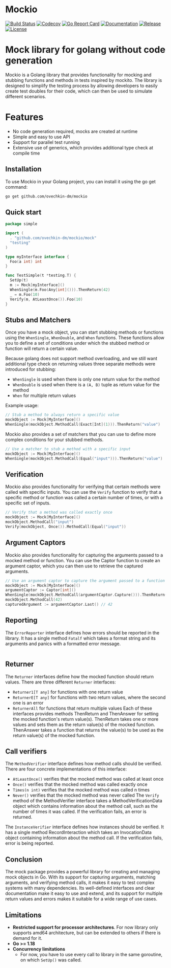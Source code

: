 # Mockio 

[![Build Status](https://github.com/ovechkin-dm/mockio/actions/workflows/build.yml/badge.svg)](https://github.com/ovechkin-dm/mockio/actions)
[![Codecov](https://codecov.io/gh/ovechkin-dm/mockio/branch/main/graph/badge.svg)](https://app.codecov.io/gh/ovechkin-dm/mockio)
[![Go Report Card](https://goreportcard.com/badge/github.com/ovechkin-dm/mockio)](https://goreportcard.com/report/github.com/ovechkin-dm/mockio)
[![Documentation](https://pkg.go.dev/badge/github.com/ovechkin-dm/mockio.svg)](https://pkg.go.dev/github.com/ovechkin-dm/mockio)
[![Release](https://img.shields.io/github/release/ovechkin-dm/mockio.svg)](https://github.com/ovechkin-dm/mockio/releases)
[![License](https://img.shields.io/github/license/ovechkin-dm/mockio.svg)](https://github.com/ovechkin-dm/mockio/blob/main/LICENSE)

# Mock library for golang without code generation
Mockio is a Golang library that provides functionality for mocking and stubbing functions and methods in tests inspired by mockito. The library is designed to simplify the testing process by allowing developers to easily create test doubles for their code, which can then be used to simulate different scenarios.

# Features
* No code generation required, mocks are created at runtime
* Simple and easy to use API
* Support for parallel test running
* Extensive use of generics, which provides additional type check at compile time

## Installation

To use Mockio in your Golang project, you can install it using the go get command:

```bash
go get github.com/ovechkin-dm/mockio
```

## Quick start
```go
package simple

import (
  . "github.com/ovechkin-dm/mockio/mock"
  "testing"
)

type myInterface interface {
  Foo(a int) int
}

func TestSimple(t *testing.T) {
  SetUp(t)
  m := Mock[myInterface]()
  WhenSingle(m.Foo(Any[int]())).ThenReturn(42)
  _ = m.Foo(10)
  Verify(m, AtLeastOnce()).Foo(10)
}


```

## Stubs and Matchers
Once you have a mock object, you can start stubbing methods or functions using the `WhenSingle`, `WhenDouble`, and `When` functions. These functions allow you to define a set of conditions under which the stubbed method or function will return a certain value.

Because golang does not support method overloading, and we still want additional type check on returning values three separate methods were introduced for stubbing:
* `WhenSingle` is used when there is only one return value for the method
* `WhenDouble` is used when there is a `(A, B)` tuple as return value for the method
* `When` for multiple return values

Example usage: 
```go
// Stub a method to always return a specific value
mockObject := Mock[MyInterface]()
WhenSingle(mockObject.MethodCall(Exact[Int](1))).ThenReturn("value")
```

Mockio also provides a set of matchers that you can use to define more complex conditions for your stubbed methods.
```go
// Use a matcher to stub a method with a specific input
mockObject := Mock[MyInterface]()
WhenSingle(mockObject.MethodCall(Equal("input"))).ThenReturn("value")
```

## Verification
Mockio also provides functionality for verifying that certain methods were called with specific inputs. You can use the `Verify` function to verify that a specific method or function was called a certain number of times, or with a specific set of inputs.
```go
// Verify that a method was called exactly once
mockObject := Mock[MyInterface]()
mockObject.MethodCall("input")
Verify(mockObject, Once()).MethodCall(Equal("input"))
```

## Argument Captors
Mockio also provides functionality for capturing the arguments passed to a mocked method or function. You can use the Captor function to create an argument captor, which you can then use to retrieve the captured arguments.
```go
// Use an argument captor to capture the argument passed to a function
mockObject := Mock[MyInterface]()
argumentCaptor := Captor[int]()
WhenSingle(mockObject.MethodCall(argumentCaptor.Capture())).ThenReturn("value")
mockObject.MethodCall(42)
capturedArgument := argumentCaptor.Last() // 42
```

## Reporting
The `ErrorReporter` interface defines how errors should be reported in the library. It has a single method `Fatalf` which takes a format string and its arguments and panics with a formatted error message.
```go

```

## Returner
The `Returner` interfaces define how the mocked function should return values. There are three different `Returner` interfaces:

- `Returner1[T any]` for functions with one return value
- `ReturnerE[T any]` for functions with two return values, where the second one is an error
- `ReturnerAll` for functions that return multiple values
Each of these interfaces provides methods ThenReturn and ThenAnswer for setting the mocked function's return value(s). ThenReturn takes one or more values and sets them as the return value(s) of the mocked function. ThenAnswer takes a function that returns the value(s) to be used as the return value(s) of the mocked function.

## Call verifiers

The `MethodVerifier` interface defines how method calls should be verified. There are four concrete implementations of this interface:

* `AtLeastOnce()` verifies that the mocked method was called at least once
* `Once()` verifies that the mocked method was called exactly once
* `Times(n int)` verifies that the mocked method was called n times
* `Never()` verifies that the mocked method was never called
The `Verify` method of the MethodVerifier interface takes a MethodVerificationData object which contains information about the method call, such as the number of times it was called. If the verification fails, an error is returned.

The `InstanceVerifier` interface defines how instances should be verified. It has a single method RecordInteraction which takes an InvocationData object containing information about the method call. If the verification fails, error is being reported.

## Conclusion
The mock package provides a powerful library for creating and managing mock objects in Go. With its support for capturing arguments, matching arguments, and verifying method calls, it makes it easy to test complex systems with many dependencies. Its well-defined interfaces and clear documentation make it easy to use and extend, and its support for multiple return values and errors makes it suitable for a wide range of use cases.


## Limitations
* **Restricted support for processor architectures**. For now library only supports amd64 architecture, but can be extended to others if there is demand for it. 
* **Go >= 1.18**
* **Concurrency limitations**
  * For now, you have to use every call to library in the same goroutine, on which  `SetUp()` was called.
